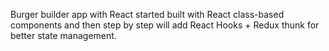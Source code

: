 Burger builder app with React started built with React class-based components and then step by step will add React Hooks + Redux thunk for better state management.

